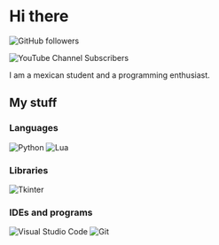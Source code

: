 # Hi there
![GitHub followers](https://img.shields.io/github/followers/chepino-oficial?style=for-the-badge&logo=github)

![YouTube Channel Subscribers](https://img.shields.io/youtube/channel/subscribers/UCKlKIcTSLfrgCK-yPEpS0xw?style=for-the-badge)

I am a mexican student and a programming enthusiast.
## My stuff
### Languages
![Python](https://img.shields.io/badge/Python-3776AB?style=for-the-badge&logo=python&labelColor=black)
![Lua](https://img.shields.io/badge/Lua-2C2D72?style=for-the-badge&logo=lua&labelColor=black)
### Libraries
![Tkinter](https://img.shields.io/badge/Tkinter-%233776AB?style=for-the-badge)
### IDEs and programs
![Visual Studio Code](https://img.shields.io/badge/Visual_Studio_Code-0078d7?style=for-the-badge)
![Git](https://img.shields.io/badge/Git-%23F05032?style=for-the-badge&logo=git&labelColor=black)

<!--
**chepino-oficial/chepino-oficial** is a ✨ _special_ ✨ repository because its `README.md` (this file) appears on your GitHub profile.
